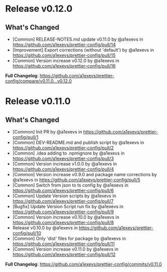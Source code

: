 # Release v0.12.0
## What's Changed
* [Common] RELEASE-NOTES.md update v0.11.0 by @a1exevs in https://github.com/a1exevs/prettier-config/pull/14
* [Improvement] Export corrections (without 'default') by @a1exevs in https://github.com/a1exevs/prettier-config/pull/15
* [Common] Version increase v0.12.0 by @a1exevs in https://github.com/a1exevs/prettier-config/pull/16

**Full Changelog**: https://github.com/a1exevs/prettier-config/compare/v0.11.0...v0.12.0

# Release v0.11.0
## What's Changed
* [Common] Init PR by @a1exevs in https://github.com/a1exevs/prettier-config/pull/1
* [Common] DEV-README.md and publish script by @a1exevs in https://github.com/a1exevs/prettier-config/pull/2
* [Common] .idea adding to .npmignore by @a1exevs in https://github.com/a1exevs/prettier-config/pull/3
* [Common] Version increase v1.0.0 by @a1exevs in https://github.com/a1exevs/prettier-config/pull/4
* [Common] Version increase v0.9.0 and package name corrections by @a1exevs in https://github.com/a1exevs/prettier-config/pull/5
* [Common] Switch from json to ts config by @a1exevs in https://github.com/a1exevs/prettier-config/pull/6
* [Common] Update Version scripts by @a1exevs in https://github.com/a1exevs/prettier-config/pull/7
* [Bugfix] Update Version Script run fix by @a1exevs in https://github.com/a1exevs/prettier-config/pull/9
* [Common] Version increase v0.10.0 by @a1exevs in https://github.com/a1exevs/prettier-config/pull/8
* Release v0.10.0 by @a1exevs in https://github.com/a1exevs/prettier-config/pull/10
* [Common] Only 'dist' files for  package by @a1exevs in https://github.com/a1exevs/prettier-config/pull/11
* [Common] Version increase v0.11.0 by @a1exevs in https://github.com/a1exevs/prettier-config/pull/12

**Full Changelog**: https://github.com/a1exevs/prettier-config/commits/v0.11.0
